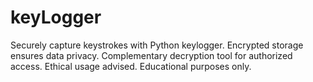 # keyLogger
Securely capture keystrokes with Python keylogger. Encrypted storage ensures data privacy. Complementary decryption tool for authorized access. Ethical usage advised. Educational purposes only.
